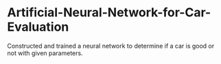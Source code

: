 # Artificial-Neural-Network-for-Car-Evaluation
Constructed and trained a neural network to determine if a car is good or not with given parameters. 
